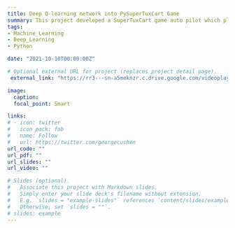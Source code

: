 ```yaml
---
title: Deep Q-learning network into PySuperTuxCart Game
summary: This project developed a SuperTuxCart game auto pilot which plays the game without human intervention. My algorthim achieved the best self-driving lap time with lowest loss among our reinforcement learning class.
tags:
- Machine_Learning
- Deep_Learning
- Python

date: "2021-10-10T00:00:00Z"

# Optional external URL for project (replaces project detail page).
 external_link: "https://rr3---sn-a5meknzr.c.drive.google.com/videoplayback?expire=1662889525&ei=9XUdY4qqC4uArvIPqZS72AE&ip=162.250.92.99&cp=QVRLVElfWFVQRlhPOjdjX3NmWXRtdEl4YXBlYkZiNHhiTEFSY3RIS01xLXBJMGlQNU93SDFhdUU&id=3acc923f41004b90&itag=18&source=webdrive&requiressl=yes&ttl=transient&susc=dr&driveid=1NFSOIaRbwptiRq3AebGHK6I-3g_0OplR&app=explorer&mime=video/mp4&vprv=1&prv=1&dur=38.916&lmt=1638942447470689&subapp=SLIDES&txp=0011224&sparams=expire,ei,ip,cp,id,itag,source,requiressl,ttl,susc,driveid,app,mime,vprv,prv,dur,lmt&sig=AOq0QJ8wRQIgLq43rtGsvWiMUHcXkm8cBXGkXjZvr9bLmQrX9U8uiRECIQDizNzURS6E5qCB-dSJfbJgjjKsYk7ZkjX1BysM6Ntfog==&cpn=zKejdByNsfHZt-8g&c=WEB_EMBEDDED_PLAYER&cver=1.20220907.01.00&redirect_counter=1&cm2rm=sn-a5myr7s&req_id=930e5974dc23a3ee&cms_redirect=yes&cmsv=e&mh=wU&mm=34&mn=sn-a5meknzr&ms=ltu&mt=1662874334&mv=u&mvi=3&pl=22&lsparams=mh,mm,mn,ms,mv,mvi,pl&lsig=AG3C_xAwRQIhAK27NgIATeIjYNoneY178riUbRXGNe7Y_naTAnJNvglJAiArJ-o2N7aJcdYNbSbbyVQlu68zmHfuBtV6LMfTNg3SLQ%3D%3D"

image:
  caption:
  focal_point: Smart

links:
# - icon: twitter
#   icon_pack: fab
#   name: Follow
#   url: https://twitter.com/georgecushen
url_code: ""
url_pdf: ""
url_slides: ""
url_video: ""

# Slides (optional).
#   Associate this project with Markdown slides.
#   Simply enter your slide deck's filename without extension.
#   E.g. `slides = "example-slides"` references `content/slides/example-slides.md`.
#   Otherwise, set `slides = ""`.
# slides: example
---
```


